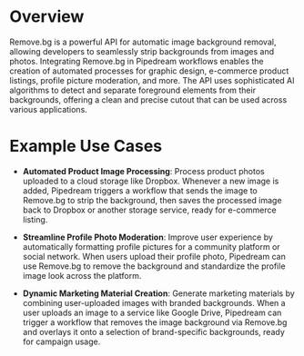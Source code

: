 # Overview

Remove.bg is a powerful API for automatic image background removal, allowing developers to seamlessly strip backgrounds from images and photos. Integrating Remove.bg in Pipedream workflows enables the creation of automated processes for graphic design, e-commerce product listings, profile picture moderation, and more. The API uses sophisticated AI algorithms to detect and separate foreground elements from their backgrounds, offering a clean and precise cutout that can be used across various applications.

# Example Use Cases

- **Automated Product Image Processing**: Process product photos uploaded to a cloud storage like Dropbox. Whenever a new image is added, Pipedream triggers a workflow that sends the image to Remove.bg to strip the background, then saves the processed image back to Dropbox or another storage service, ready for e-commerce listing.

- **Streamline Profile Photo Moderation**: Improve user experience by automatically formatting profile pictures for a community platform or social network. When users upload their profile photo, Pipedream can use Remove.bg to remove the background and standardize the profile image look across the platform.

- **Dynamic Marketing Material Creation**: Generate marketing materials by combining user-uploaded images with branded backgrounds. When a user uploads an image to a service like Google Drive, Pipedream can trigger a workflow that removes the image background via Remove.bg and overlays it onto a selection of brand-specific backgrounds, ready for campaign usage.
